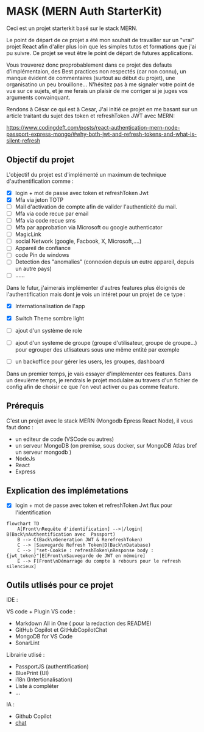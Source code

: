 # MASK (MERN Auth StarterKit)
Ceci est un projet starterkit basé sur le stack MERN.

Le point de départ de ce projet a été mon souhait de travailler sur un "vrai" projet React afin d'aller plus loin que les simples tutos et formations que j'ai pu suivre. Ce projet se veut être le point de départ de futures applications.

Vous trouverez donc proprobablement dans ce projet des defauts d'implémentaion, des Best practices non respectés (car non connu), un manque évident de commentaires (surtout au début du projet), une organisatino un peu brouillone...
N'hésitez pas à me signaler votre point de vue sur ce sujets, et  je me ferais un plaisir de me corriger si je juges vos arguments convainquant.

Rendons à César ce qui est à Cesar, J'ai initié ce projet en me basant sur un article traitant du sujet des token et refreshToken JWT avec MERN:

https://www.codingdeft.com/posts/react-authentication-mern-node-passport-express-mongo/#why-both-jwt-and-refresh-tokens-and-what-is-silent-refresh


## Objectif du projet
L'objectif du projet est d'implémenté un maximum de technique d'authentification comme :

- [X] login + mot de passe avec token  et refreshToken Jwt 
- [X] Mfa via jeton TOTP
- [ ] Mail d'activation de compte afin de valider l'authenticité du mail.
- [ ] Mfa via code recue par email
- [ ] Mfa via code recue sms
- [ ] Mfa par approbation via Microsoft ou google authenticator
- [ ] MagicLink 
- [ ] social Network (google, Facbook, X, Microsoft,....)
- [ ] Appareil de confiance
- [ ] code Pin de windows
- [ ] Detection des "anomalies"  (connexion depuis un eutre appareil, depuis un autre pays)
- [ ] ......

Dans le futur, j'aimerais implémenter d'autres features plus éloignés de l'authentification mais dont je vois un intéret pour un projet de ce type :
- [x] Internationalisation de l'app
- [X] Switch Theme sombre light
- [ ] ajout d'un système de role
- [ ] ajout d'un systeme de groupe (groupe d'utilisateur, groupe de groupe...) pour egrouper des utlisateurs sous une même entité par exemple
- [ ] un backoffice pour gérer les users, les groupes, dashboard



Dans un premier temps, je vais essayer d'implémenter ces features.
Dans un dexuième temps, je rendrais le projet modulaire au travers d'un fichier de config afin de choisir ce que l'on veut activer ou pas comme feature.



## Prérequis
C'est un projet avec le stack MERN (Mongodb Epress React Node), il vous faut donc :
* un editeur de code (VSCode ou autres)
* un serveur MongoDB (on premise, sous docker, sur MongoDB Atlas   bref un serveur mongodb )
* NodeJs 
* React 
* Express

## Explication des implémetations
- [X] login + mot de passe avec token  et refreshToken Jwt
flux pour l'identification
```mermaid
flowchart TD
    A[Front\nRequête d'identification] -->|/login| B(Back\nAuthentification avec  Passport)
    B --> C(Back\nGeneration JWT & RerefreshToken)
    C --> |Sauvegarde Refresh Token|D(Back\nDatabase)
    C --> |"set-Cookie : refreshToken\nResponse body :{jwt_token}"|E[Front\nSauvegarde de JWT en mémoire] 
    E --> F[Front\nDémarrage du compte à rebours pour le refresh silencieux]
```



## Outils utlisés pour ce projet
IDE :

VS code + Plugin VS code : 
*   Markdown All in One ( pour la redaction des README)
*   GitHub Copilot et GitHubCopilotChat
*   MongoDB for VS Code
*   SonarLint

Librairie utlisé :
* PassportJS (authentification)
* BluePrint (UI)
* i18n (Intertionalisation)
* Liste à compléter
* ...

IA :
* Github Copilot
* [chat](https://chat.mistral.ai)



